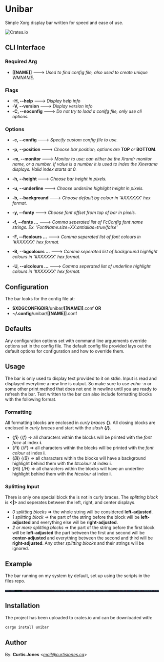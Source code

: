 # Unibar

Simple Xorg display bar written for speed and ease of use.

![Crates.io](https://img.shields.io/crates/v/unibar?color=%238be9fd)

## CLI Interface

### Required Arg
* **[[NAME]]** ---> *Used to find config file, also used to create unique WMNAME.*

### Flags
* **-H, --help** ---> *Display help info*
* **-V, --version** ---> *Display version info*
* **-C, --noconfig** ---> _Do not try to load a conifg file, only use cli options._

### Options
* **-c, --config <CONFIG>** ---> *Specify custom config file to use.*
 
* **-p, --position <POSITION>** ---> *Choose bar position, options are* __TOP__ *or* __BOTTOM__*.*
* **-m, --monitor <MONITOR>** ---> *Monitor to use: can either be the Xrandr monitor name, or a number. If value is a number it is used to index the Xinerama displays. Valid index starts at 0.*

* **-h, --height <HEIGHT>** ---> *Choose bar height in pixels.*
* **-u, --underline <UNDERLINE>** ---> *Choose underline highlight height in pixels.*

* **-b, --background <DEFBACKGROUND>** ---> *Choose default bg colour in '#XXXXXX' hex format.*
* **-y, --fonty <FONTY>** ---> *Choose font offset from top of bar in pixels.*
* **-f, --fonts <FONTS>...** ---> *Comma seperated list of FcConfig font name strings. Ex. 'FontName:size=XX:antialias=true/false'*
 
* **-F, --ftcolours <FTCOLOURS>...** ---> *Comma seperated list of font colours in '#XXXXXX' hex format.*
* **-B, --bgcolours <BGCOLOURS>...** ---> *Comma seperated list of background highlight colours in '#XXXXXX' hex format.*
* **-U, --ulcolours <ULCOLOURS>...** ---> *Comma seperated list of underline highlight colours in '#XXXXXX' hex format.*

## Configuration
The bar looks for the config file at:
  * **$XDGCONFIGDIR**/unibar/**[[NAME]]**.conf
**OR**
  * **~/.config**/unibar/**[[NAME]]**.conf

## Defaults
Any configuration options set with command line arguements override options set in the config file.
The default config file provided lays out the default options for configuration and how to override them.

## Usage
The bar is only used to display text provided to it on *stdin*. 
Input is read and displayed everytime a new line is output. 
So make sure to use *echo -n* or some other print method that does not end in newline until you are ready to refresh the bar.
Text written to the bar can also include formatting blocks with the following format.

### Formatting
All formatting blocks are enclosed in *curly braces* **{}**.
All closing blocks are enclosed in *curly braces* and start with the *slash* **{/}**.

* {*f*__i__} {/*f*} => all characters within the blocks will be printed with the *font face* at index **i**. 
* {*F*__i__} {/*F*} => all characters within the blocks will be printed with the *font colour* at index **i**. 
* {*B*__i__} {/*B*} => all characters within the blocks will have a background highlight behind them with the *btcolour* at index **i**. 
* {*H*__i__} {/*H*} => all characters within the blocks will have an underline highlight behind them with the *htcolour* at index **i**. 

### Splitting Input
There is only one special block the is not in curly braces.
The *splitting block* is **<|>** and seperates between the left, right, and center displays.

* *0 splitting blocks* => the whole string will be considered **left-adjusted**.
* *1 splitting block* => the part of the string before the block will be **left-adjusted** and everything else will be **right-adjusted**.
* *2 or more splitting blocks* => the part of the string before the first block will be **left-adjusted** the part between the first and second will be **center-adjusted** and everything between the second and third will be **right-adjusted**. Any other *splitting blocks* and their strings will be ignored.

## Example
The bar running on my system by default, set up using the scripts in the files repo.

![Screenshot](https://github.com/ikubetoomuzik/unibar/blob/master/files/images/screenshot01.png)

## Installation
The project has been uploaded to crates.io and can be downloaded with:
```sh
cargo install unibar
```








## Author

By: **Curtis Jones** <*mail@curtisjones.ca*>
